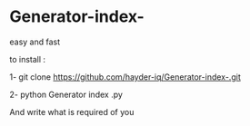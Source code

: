 # Generator-index-
easy  and fast 

to install : 

1- git clone https://github.com/hayder-iq/Generator-index-.git

2- python Generator index .py

And write what is required of you 
